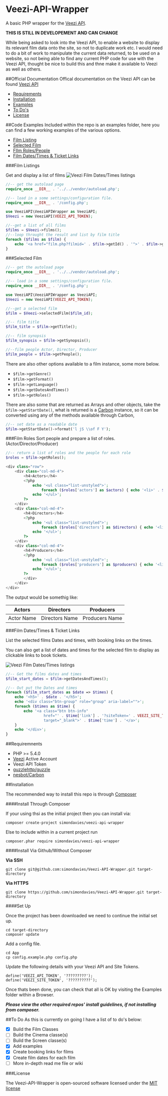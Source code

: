 # Veezi-API-Wrapper
A basic PHP wrapper for the [Veezi API](http://api.us.veezi.com/Help). 

**THIS IS STILL IN DEVELOPEMENT AND CAN CHANGE**

While being asked to look into the Veezi API,  to enable a website to display its relevant film data onto the site, so not to duplicate work etc. I would need to do a bit of work to manipulate the current data returned, to be used on a website, so not being able to find any current PHP code for use with the Veezi API, thought be nice to build this and thne make it available to Veezi as well as others. 

##Official Documentation
Offical documentation on the Veezi API can be found [Veezi API](http://api.us.veezi.com/Help)

- [Requirements](https://github.com/simondavies/Veezi-API-Wrapper/tree/develop#requiremnents)
- [Installation](https://github.com/simondavies/Veezi-API-Wrapper/tree/develop#installation)
- [Examples](https://github.com/simondavies/Veezi-API-Wrapper/tree/develop#code-examples)
- [To Do's](https://github.com/simondavies/Veezi-API-Wrapper/tree/develop#to-do)
- [License](https://github.com/simondavies/Veezi-API-Wrapper/tree/develop#license)

##Code Examples
Included within the repo is an examples folder, here you can find a few working examples of the various options.

- [Film Listing](https://github.com/simondavies/Veezi-API-Wrapper/tree/develop#film-listings)
- [Selected Film](https://github.com/simondavies/Veezi-API-Wrapper/tree/develop#selected-film)
- [FIlm Roles/People](https://github.com/simondavies/Veezi-API-Wrapper/tree/develop#film-roles)
- [Film Dates/Times & Ticket Links](https://github.com/simondavies/Veezi-API-Wrapper/tree/develop#film-datestimes--ticket-links)


###Film Listings

Get and display a list of films
![Veezi Film Dates/Times listings](/Examples/screenshots/Veezi-screenshot-FilmListings.png)

```php
//-- get the autoload page
require_once __DIR__ . '../../vendor/autoload.php';

//-- load in a some settings/configuration file.
require_once __DIR__ . '/config.php';

use VeeziAPI\VeeziAPIWrapper as VeeziAPI;
$Veezi = new VeeziAPI(VEEZI_API_TOKEN);

//--get a list of all films
$films = $Veezi->films();
//--loop throught the result and list by film title
foreach ($films as $film) {
    echo '<a href="film.php?filmid=' . $film->getId() . '">' . $film->getTitle() . '</a>';
}
```

###Selected Film 

```php
//-- get the autoload page
require_once __DIR__ . '../../vendor/autoload.php';

//-- load in a some settings/configuration file.
require_once __DIR__ . '/config.php';

use VeeziAPI\VeeziAPIWrapper as VeeziAPI;
$Veezi = new VeeziAPI(VEEZI_API_TOKEN);

//--get a selected film
$film = $Veezi->selectedFilm($film_id);

//-- film title
$film_title = $film->getTitle();

//-- film synopsis
$film_synopsis = $film->getSynopsis();

//--film people Actor, Director, Producer
$film_people = $film->getPeople();
```

There are also other options available to a film instance, some more below.
- `$film->getGenre()`
- `$film->getFormat()`
- `$film->getLanguage()`
- `$film->getDatesAndTimes()`
- `$film->getRoles()`

There are also some that are returned as Arrays and other objects, take the `$film->getStartDate()`, what is returned is a [Carbon](https://github.com/briannesbitt/Carbon) instance, so it can be converted using any of the methods available through Carbon,

```php
//-- set date as a readable date
$film->getStartDate()->format('l jS \\of F Y');
```

###Film Roles 
Sort people and prepare a list of roles. (Actor/Director/Producer)

```php
//-- return a list of roles and the people for each role 
$roles = $film->getRoles();

<div class="row">
    <div class="col-md-4">
        <h4>Actors</h4>
        <?php
            echo '<ul class="list-unstyled">';
                foreach ($roles['actors'] as $actors) { echo '<li>' . $actors . '</li>';}
            echo '</ul>';
        ?>
    </div>
    <div class="col-md-4">
        <h4>Directors</h4>
        <?php
            echo '<ul class="list-unstyled">';
                foreach ($roles['directors'] as $directors) { echo '<li>' . $directors . '</li>';}
            echo '</ul>';
        ?>
    </div>
    <div class="col-md-4">
        <h4>Producers</h4>
        <?php
            echo '<ul class="list-unstyled">';
                foreach ($roles['producers'] as $producers) { echo '<li>' . $producers . '</li>';}
            echo '</ul>';
        ?>
        </div>
    </div>
</div>
```

The output would be somethig like:

Actors | Directors | Producers
------------ | ------------- | -------------
Actor Name | Directors Name | Producers Name


###Film Dates/Times & Ticket Links 

List the selected films Dates and times, with booking links on the times.

You can also get a list of dates and times for the selected film to display as clickable links to book tickets.

![Veezi Film Dates/Times listings](/Examples/screenshots/Veezi-screenshot-DateAndTimes.png)

```php
//-- Get the films dates and times
$film_start_dates = $film->getDatesAndTimes();

//-- Out put the Dates and times
foreach ($film_start_dates as $date => $times) {
    echo '<h5>' . $date . '</h5>';
    echo '<div class="btn-group" role="group" aria-label="">';
    foreach ($times as $time) {
        echo '<a class="btn btn-info" 
                 href="' . $time['link'] . '?siteToken=' . VEEZI_SITE_TOKEN . '" 
                 target="_blank">' . $time['time'] . '</a>';
    }
    echo '</div>';
}
```

##Requiremnents

- PHP >= 5.4.0 
- [Veezi](http://www.veezi.com/) Active Account
- Veezi API Token
- [guzzlehttp/guzzle](https://github.com/guzzle/guzzle)
- [nesbot/Carbon](https://github.com/briannesbitt/Carbon)


##Installation

The recommended way to install this repo is through [Composer](http://getcomposer.org/)

####Install Through Composer

If your using thsi as the initial project then you can install via:

```
composer create-project simondavies/veezi-api-wrapper
```
Else to include within in a current project run

```
composer.phar require simondavies/veezi-api-wrapper
```

####Install Via Github/Without Composer

**Via SSH**
```
git clone git@github.com:simondavies/Veezi-API-Wrapper.git target-directory
```
**Via HTTPS**
```
git clone https://github.com/simondavies/Veezi-API-Wrapper.git target-directory
```

####Set Up

Once the project has been downloaded we need to continue the initial set up.

```
cd target-directory
composer update
```

Add a config file.
```
cd App
cp config.example.php config.php
```

Update the following details with your Veezi API and Site Tokens.

```
define('VEEZI_API_TOKEN', '?????????');
define('VEEZI_SITE_TOKEN', '??????????');
```

Once thats been done, you can check that all is OK by visiting the Examples folder within a Browser.

***Please view the other required repos' install guidelines, if not installing from composer.***


##To Do
As this is currently on going I have a list of to do's below:

- [x] Build the Film Classes
- [ ] Build the Cinema classe(s)
- [ ] Build the Screen classe(s)
- [x] Add examples 
- [x] Create booking links for films
- [x] Create film dates for each film
- [ ] More in-depth read me file or wiki 

###License

The Veezi-API-Wrapper is open-sourced software licensed under the [MIT license](http://opensource.org/licenses/MIT)

